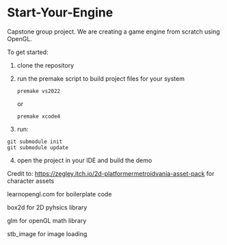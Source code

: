 # Start-Your-Engine
Capstone group project. We are creating a game engine from scratch using OpenGL.

To get started:


1) clone the repository


2) run the premake script to build project files for your system

    ```
    premake vs2022
    ```
    or
    ```
    premake xcode4
    ```


3) run:
```
git submodule init
git submodule update
```


4) open the project in your IDE and build the demo 


Credit to:
https://zegley.itch.io/2d-platformermetroidvania-asset-pack for character assets

learnopengl.com for boilerplate code

box2d for 2D pyhsics library

glm for openGL math library

stb_image for image loading
